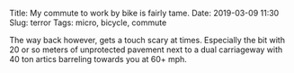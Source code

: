 Title: My commute to work by bike is fairly tame.
Date: 2019-03-09 11:30
Slug: terror
Tags: micro, bicycle, commute

The way back however, gets a touch scary at times. Especially the bit with 20 or so meters of unprotected pavement next to a dual carriageway with 40 ton artics barreling towards you at 60+ mph.

